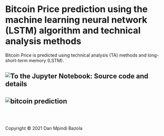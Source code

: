 # Bitcoin Price prediction using the machine learning neural network (LSTM) algorithm and technical analysis methods
 Bitcoin Price is predicted using technical analysis (TA) methods and long-short-term memory (LSTM).
<br>


## ![To the Jupyter Notebook: Source code and details](https://github.com/DanBzl/Bitcoin-Price-prediction-using-the-machine-learning-neural-network--LSTM--algorithm/blob/main/Bitcoin%20Price%20prediction%20using%20the%20machine%20learning%20neural%20network%20(LSTM)%20algorithm%20and%20technical%20analysis%20(TA)%20methods.ipynb "To the Jupyter Notebook: Source code and details")

## ![bitcoin prediction](https://raw.githubusercontent.com/DanBzl/Bitcoin-Price-prediction-using-the-machine-learning-neural-network--LSTM--algorithm/main/bitcoinprediction.png?token=AE7AYK4DPH5ZD3ZMG6JR5DLAK7L6I "bitcoin prediction")

<br>
<br>


Copyright © 2021 Dan Mpindi Bazola

